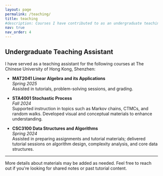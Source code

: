 ```yaml
---
layout: page
permalink: /teaching/
title: teaching
#description: Courses I have contributed to as an undergraduate teaching assistant.
nav: true
nav_order: 4
---
```

## Undergraduate Teaching Assistant

I have served as a teaching assistant for the following courses at The Chinese University of Hong Kong, Shenzhen:

- **MAT2041 Linear Algebra and its Applications**  
  *Spring 2025*  
  Assisted in tutorials, problem-solving sessions, and grading.

- **STA4001 Stochastic Process**  
  *Fall 2024*  
  Supported instruction in topics such as Markov chains, CTMCs, and random walks. Developed visual and conceptual materials to enhance understanding.

- **CSC3100 Data Structures and Algorithms**  
  *Spring 2024*  
  Assisted in preparing assignments and tutorial materials; delivered tutorial sessions on algorithm design, complexity analysis, and core data structures.

---

More details about materials may be added as needed. Feel free to reach out if you're looking for shared notes or past tutorial content.
